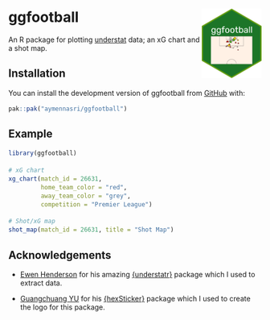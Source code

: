 
<!-- README.md is generated from README.Rmd. Please edit that file -->

# ggfootball <a href="https://aymennasri.me/ggfootball"><img src="inst/figures/logo.png" align="right" height="138" alt="ggfootball site" /></a>

<!-- badges: start -->
<!-- badges: end -->

An R package for plotting [understat](understat.com) data; an xG chart
and a shot map.

## Installation

You can install the development version of ggfootball from
[GitHub](https://github.com/) with:

``` r
pak::pak("aymennasri/ggfootball")
```

## Example

``` r
library(ggfootball)

# xG chart
xg_chart(match_id = 26631, 
         home_team_color = "red", 
         away_team_color = "grey", 
         competition = "Premier League")

# Shot/xG map
shot_map(match_id = 26631, title = "Shot Map")
```

## Acknowledgements

- [Ewen Henderson](https://ewen.io/) for his amazing
  [{understatr}](https://ewenme.github.io/understatr/) package which I
  used to extract data.

- [Guangchuang YU](https://yulab-smu.top/) for his
  [{hexSticker}](https://github.com/GuangchuangYu/hexSticker) package
  which I used to create the logo for this package.
